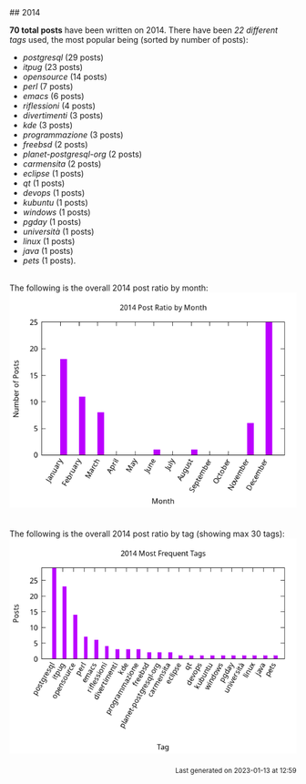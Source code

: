 <a name="2014" />
## 2014 

**70 total posts** have been written on 2014.
There have been *22 different tags* used, the most
popular being (sorted by number of posts):
 
- *postgresql* (29 posts)  
- *itpug* (23 posts)  
- *opensource* (14 posts)  
- *perl* (7 posts)  
- *emacs* (6 posts)  
- *riflessioni* (4 posts)  
- *divertimenti* (3 posts)  
- *kde* (3 posts)  
- *programmazione* (3 posts)  
- *freebsd* (2 posts)  
- *planet-postgresql-org* (2 posts)  
- *carmensita* (2 posts)  
- *eclipse* (1 posts)  
- *qt* (1 posts)  
- *devops* (1 posts)  
- *kubuntu* (1 posts)  
- *windows* (1 posts)  
- *pgday* (1 posts)  
- *università* (1 posts)  
- *linux* (1 posts)  
- *java* (1 posts)  
- *pets* (1 posts).<br/>
<br/>
The following is the overall 2014 post ratio by month:
<br/>
    <center>
      <img src="/images/stats/2014-months.png" alt="2014 post ratio per month" />
    </center>
<br/>

<br/>
The following is the overall 2014 post ratio by tag (showing max 30 tags):
<br/>
  <center>
    <img src="/images/stats/2014-tags.png" alt="2014 post ratio per tag" />
  </center>
<br/>

<div align="right">
<small>
Last generated on 2023-01-13 at 12:59
</small>
</div>

<br/>
